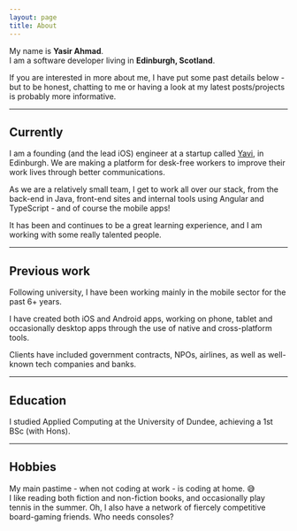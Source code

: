 ```yaml
---
layout: page
title: About
---
```


My name is **Yasir Ahmad**.  
I am a software developer living in **Edinburgh, Scotland**.  

If you are interested in more about me, I have put some past details below - but to be honest, chatting to me 
or having a look at my latest posts/projects is probably more informative.

---

## Currently

I am a founding (and the lead iOS) engineer at a startup called [Yavi](http://yaviapp.com), in Edinburgh. We are making a platform
for desk-free workers to improve their work lives through better communications. 

As we are a relatively small team, I get to work all over our stack, from the back-end in Java, 
front-end sites and internal tools using Angular and TypeScript - and of course the mobile apps!

It has been and continues to be a great learning experience, and I am working with some really talented people. 

---
## Previous work
Following university, I have been working mainly in the mobile sector for the past 6+ years.  

I have created both iOS and Android apps, working on phone, tablet and occasionally desktop apps through the use of native and cross-platform tools. 

Clients have included government contracts, NPOs, airlines, as well as well-known tech companies and banks.

---

## Education
I studied Applied Computing at the University of Dundee, achieving a 1st BSc (with Hons).  

---
## Hobbies
My main pastime - when not coding at work - is coding at home. 😅  
I like reading both fiction and non-fiction books, and occasionally play tennis in the summer.
Oh, I also have a network of fiercely competitive board-gaming friends. Who needs consoles?   

